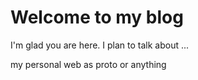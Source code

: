 # Welcome to my blog

I'm glad you are here. I plan to talk about ...


my personal web as proto or anything
